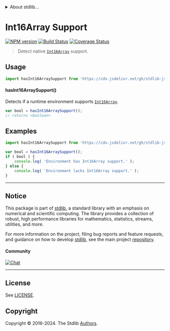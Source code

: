 <!--

@license Apache-2.0

Copyright (c) 2018 The Stdlib Authors.

Licensed under the Apache License, Version 2.0 (the "License");
you may not use this file except in compliance with the License.
You may obtain a copy of the License at

   http://www.apache.org/licenses/LICENSE-2.0

Unless required by applicable law or agreed to in writing, software
distributed under the License is distributed on an "AS IS" BASIS,
WITHOUT WARRANTIES OR CONDITIONS OF ANY KIND, either express or implied.
See the License for the specific language governing permissions and
limitations under the License.

-->


<details>
  <summary>
    About stdlib...
  </summary>
  <p>We believe in a future in which the web is a preferred environment for numerical computation. To help realize this future, we've built stdlib. stdlib is a standard library, with an emphasis on numerical and scientific computation, written in JavaScript (and C) for execution in browsers and in Node.js.</p>
  <p>The library is fully decomposable, being architected in such a way that you can swap out and mix and match APIs and functionality to cater to your exact preferences and use cases.</p>
  <p>When you use stdlib, you can be absolutely certain that you are using the most thorough, rigorous, well-written, studied, documented, tested, measured, and high-quality code out there.</p>
  <p>To join us in bringing numerical computing to the web, get started by checking us out on <a href="https://github.com/stdlib-js/stdlib">GitHub</a>, and please consider <a href="https://opencollective.com/stdlib">financially supporting stdlib</a>. We greatly appreciate your continued support!</p>
</details>

# Int16Array Support

[![NPM version][npm-image]][npm-url] [![Build Status][test-image]][test-url] [![Coverage Status][coverage-image]][coverage-url] <!-- [![dependencies][dependencies-image]][dependencies-url] -->

> Detect native [`Int16Array`][mdn-int16array] support.



<section class="usage">

## Usage

```javascript
import hasInt16ArraySupport from 'https://cdn.jsdelivr.net/gh/stdlib-js/assert-has-int16array-support@v0.2.0-deno/mod.js';
```

#### hasInt16ArraySupport()

Detects if a runtime environment supports [`Int16Array`][mdn-int16array].

```javascript
var bool = hasInt16ArraySupport();
// returns <boolean>
```

</section>

<!-- /.usage -->

<section class="examples">

## Examples

<!-- eslint no-undef: "error" -->

```javascript
import hasInt16ArraySupport from 'https://cdn.jsdelivr.net/gh/stdlib-js/assert-has-int16array-support@v0.2.0-deno/mod.js';

var bool = hasInt16ArraySupport();
if ( bool ) {
    console.log( 'Environment has Int16Array support.' );
} else {
    console.log( 'Environment lacks Int16Array support.' );
}
```

</section>

<!-- /.examples -->



<!-- Section for related `stdlib` packages. Do not manually edit this section, as it is automatically populated. -->

<section class="related">

</section>

<!-- /.related -->

<!-- Section for all links. Make sure to keep an empty line after the `section` element and another before the `/section` close. -->


<section class="main-repo" >

* * *

## Notice

This package is part of [stdlib][stdlib], a standard library with an emphasis on numerical and scientific computing. The library provides a collection of robust, high performance libraries for mathematics, statistics, streams, utilities, and more.

For more information on the project, filing bug reports and feature requests, and guidance on how to develop [stdlib][stdlib], see the main project [repository][stdlib].

#### Community

[![Chat][chat-image]][chat-url]

---

## License

See [LICENSE][stdlib-license].


## Copyright

Copyright &copy; 2016-2024. The Stdlib [Authors][stdlib-authors].

</section>

<!-- /.stdlib -->

<!-- Section for all links. Make sure to keep an empty line after the `section` element and another before the `/section` close. -->

<section class="links">

[npm-image]: http://img.shields.io/npm/v/@stdlib/assert-has-int16array-support.svg
[npm-url]: https://npmjs.org/package/@stdlib/assert-has-int16array-support

[test-image]: https://github.com/stdlib-js/assert-has-int16array-support/actions/workflows/test.yml/badge.svg?branch=v0.2.0
[test-url]: https://github.com/stdlib-js/assert-has-int16array-support/actions/workflows/test.yml?query=branch:v0.2.0

[coverage-image]: https://img.shields.io/codecov/c/github/stdlib-js/assert-has-int16array-support/main.svg
[coverage-url]: https://codecov.io/github/stdlib-js/assert-has-int16array-support?branch=main

<!--

[dependencies-image]: https://img.shields.io/david/stdlib-js/assert-has-int16array-support.svg
[dependencies-url]: https://david-dm.org/stdlib-js/assert-has-int16array-support/main

-->

[chat-image]: https://img.shields.io/gitter/room/stdlib-js/stdlib.svg
[chat-url]: https://app.gitter.im/#/room/#stdlib-js_stdlib:gitter.im

[stdlib]: https://github.com/stdlib-js/stdlib

[stdlib-authors]: https://github.com/stdlib-js/stdlib/graphs/contributors

[cli-section]: https://github.com/stdlib-js/assert-has-int16array-support#cli
[cli-url]: https://github.com/stdlib-js/assert-has-int16array-support/tree/cli
[@stdlib/assert-has-int16array-support]: https://github.com/stdlib-js/assert-has-int16array-support/tree/main

[umd]: https://github.com/umdjs/umd
[es-module]: https://developer.mozilla.org/en-US/docs/Web/JavaScript/Guide/Modules

[deno-url]: https://github.com/stdlib-js/assert-has-int16array-support/tree/deno
[deno-readme]: https://github.com/stdlib-js/assert-has-int16array-support/blob/deno/README.md
[umd-url]: https://github.com/stdlib-js/assert-has-int16array-support/tree/umd
[umd-readme]: https://github.com/stdlib-js/assert-has-int16array-support/blob/umd/README.md
[esm-url]: https://github.com/stdlib-js/assert-has-int16array-support/tree/esm
[esm-readme]: https://github.com/stdlib-js/assert-has-int16array-support/blob/esm/README.md
[branches-url]: https://github.com/stdlib-js/assert-has-int16array-support/blob/main/branches.md

[stdlib-license]: https://raw.githubusercontent.com/stdlib-js/assert-has-int16array-support/main/LICENSE

[mdn-int16array]: https://developer.mozilla.org/en-US/docs/Web/JavaScript/Reference/Global_Objects/Int16Array

</section>

<!-- /.links -->

